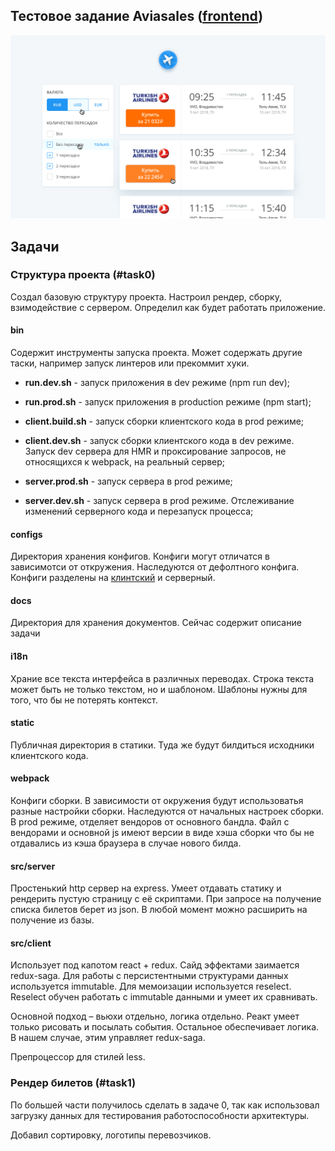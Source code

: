 ## Тестовое задание Aviasales ([frontend](https://aviasales.recruitee.com/o/frontend-developer-js-coffeescript-react%C2%A0redux--aviasalesru))

![](./docs/search_preview.png?raw=true "")

## Задачи

### Структура проекта (#task0)
Создал базовую структуру проекта. Настроил рендер, сборку, взимодействие с сервером. Определил как будет работать приложение.


#### bin
Содержит инструменты запуска проекта. Может содержать другие таски, например запуск линтеров или прекоммит хуки.

* **run.dev.sh** - запуск приложения в dev режиме (npm run dev);
* **run.prod.sh** - запуск приложения в production режиме (npm start);

* **client.build.sh** - запуск сборки клиентского кода в prod режиме;
* **client.dev.sh** - запуск сборки клиентского кода в dev режиме. Запуск dev сервера для HMR и проксирование запросов, не относящихся к webpack, на реальный сервер;

* **server.prod.sh** - запуск сервера в prod режиме;
* **server.dev.sh** - запуск сервера в prod режиме. Отслеживание изменений серверного кода и перезапуск процесса;

#### configs
Директория хранения конфигов. Конфиги могут отличатся в зависимотси от откружения. Наследуются от дефолтного конфига.
Конфиги разделены на [клинтский](./config/client/README.md) и серверный.


#### docs
Директория для хранения документов. Сейчас содержит описание задачи

#### i18n
Храние все текста интерфейса в различных переводах. Строка текста может быть не только текстом, но и шаблоном. Шаблоны нужны для того, что бы не потерять контекст.

#### static
Публичная директория в статики. Туда же будут билдиться исходники клиентского кода.

#### webpack
Конфиги сборки. В зависимости от окружения будут использоватья разные настройки сборки. Наследуются от начальных настроек сборки.
В prod режиме, отделяет вендоров от основного бандла. Файл с вендорами и основной js имеют версии в виде хэша сборки что бы не отдавались из кэша браузера в случае нового билда.

#### src/server
Простенький http сервер на express. Умеет отдавать статику и рендерить пустую страницу с её скриптами.
При запросе на получение списка билетов берет из json. В любой момент можно расширить на получение из базы.

#### src/client
Использует под капотом react + redux. Сайд эффектами заимается redux-saga.
Для работы с персистентными структурами данных используется immutable. Для мемоизации используется reselect.
Reselect обучен работать с immutable данными и умеет их сравнивать.

Основной подход – вьюхи отдельно, логика отдельно. Реакт умеет только рисовать и посылать события.
Остальное обеспечивает логика. В нашем случае, этим управляет redux-saga.

Препроцессор для стилей less.

### Рендер билетов (#task1)
По большей части получилось сделать в задаче 0, так как использовал загрузку данных
для тестирования работоспособности архитектуры.

Добавил сортировку, логотипы перевозчиков. 